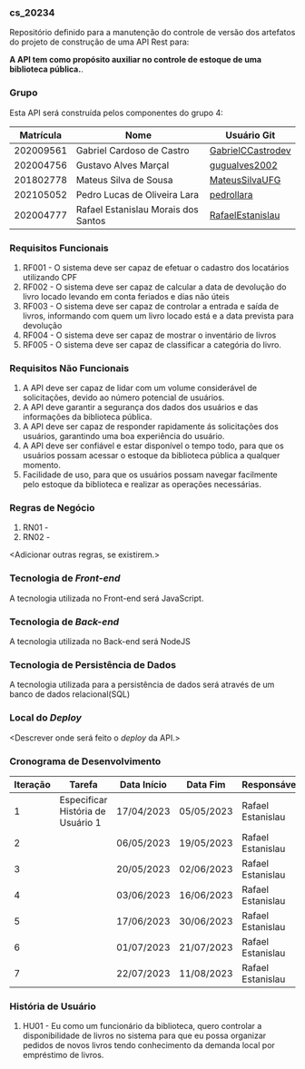 ### cs_20234
Repositório definido para a manutenção do controle de versão dos artefatos do projeto de construção de uma API Rest para:

**A API tem como propósito auxiliar no controle de estoque de uma biblioteca pública.**.

### Grupo
Esta API será construída pelos componentes do grupo 4:

|Matrícula|Nome|Usuário Git|
|---|---|---|
|202009561|Gabriel Cardoso de Castro|[GabrielCCastrodev](https://github.com/GabrielCCastrodev)|
|202004756|Gustavo Alves Marçal|[gugualves2002](https://github.com/gugualves2002)|
|201802778|Mateus Silva de Sousa|[MateusSilvaUFG](https://github.com/MateusSilvaUFG)|
|202105052|Pedro Lucas de Oliveira Lara|[pedrollara](https://github.com/pedrollara)|
|202004777|Rafael Estanislau Morais dos Santos|[RafaelEstanislau](https://github.com/RafaelEstanislau)|

### Requisitos Funcionais
1. RF001 - O sistema deve ser capaz de efetuar o cadastro dos locatários utilizando CPF
2. RF002 - O sistema deve ser capaz de calcular a data de devolução do livro locado levando em conta feriados e dias não úteis
3. RF003 - O sistema deve ser capaz de controlar a entrada e saída de livros, informando com quem um livro locado está e a data prevista para devolução
4. RF004 - O sistema deve ser capaz de mostrar o inventário de livros
5. RF005 - O sistema deve ser capaz de classificar a categória do livro. 

### Requisitos Não Funcionais
1. A API deve ser capaz de lidar com um volume considerável de solicitações, devido ao número potencial de usuários.
2. A API deve garantir a segurança dos dados dos usuários e das informações da biblioteca pública. 
3. A API deve ser capaz de responder rapidamente ás solicitações dos usuários, garantindo uma boa experiência do usuário.
4. A API deve ser confiável e estar disponível o tempo todo, para que os usuários possam acessar o estoque da biblioteca pública a qualquer momento.
5. Facilidade de uso, para que os usuários possam navegar facilmente pelo estoque da biblioteca e realizar as operações necessárias.

### Regras de Negócio
1. RN01 - <descrever>
2. RN02 - <descrever>

<Adicionar outras regras, se existirem.>

### Tecnologia de _Front-end_
A tecnologia utilizada no Front-end será JavaScript.

### Tecnologia de _Back-end_
A tecnologia utilizada no Back-end será NodeJS

### Tecnologia de Persistência de Dados
A tecnologia utilizada para a persistência de dados será através de um banco de dados relacional(SQL)

### Local do _Deploy_
<Descrever onde será feito o _deploy_ da API.>

### Cronograma de Desenvolvimento

|Iteração|Tarefa|Data Início|Data Fim|Responsável|Situação|
|---|---|---|---|---|---|
|1|Especificar História de Usuário 1|17/04/2023|05/05/2023|Rafael Estanislau|Programada|
|2||06/05/2023|19/05/2023|Rafael Estanislau|Programada|
|3||20/05/2023|02/06/2023|Rafael Estanislau|Programada|
|4||03/06/2023|16/06/2023|Rafael Estanislau|Programada|
|5||17/06/2023|30/06/2023|Rafael Estanislau|Programada|
|6||01/07/2023|21/07/2023|Rafael Estanislau|Programada|
|7||22/07/2023|11/08/2023|Rafael Estanislau|Programada|

### História de Usuário
1. HU01 - Eu como um funcionário da biblioteca, quero controlar a disponibilidade de livros no sistema para que eu possa organizar pedidos de novos livros tendo conhecimento da demanda local por empréstimo de livros.
